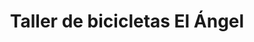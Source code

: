 ---
title: "Taller de bicicletas El Ángel"
url: /valladolid/taller-de-bicicletas-el-angel/
shop: bicicleta
---